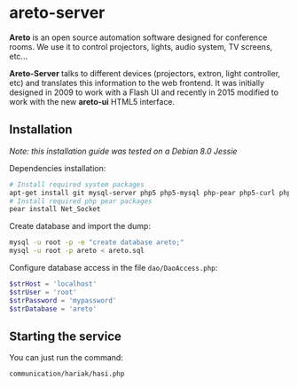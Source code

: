 # areto-server

**Areto** is an open source automation software designed for conference rooms. We use it to control projectors, lights, audio system, TV screens, etc...

**Areto-Server** talks to different devices (projectors, extron, light controller, etc) and translates this information to the web frontend. It was initially designed in 2009 to work with a Flash UI and recently in 2015 modified to work with the new **areto-ui** HTML5 interface.

## Installation

*Note: this installation guide was tested on a Debian 8.0 Jessie*

Dependencies installation:

```sh
# Install required system packages
apt-get install git mysql-server php5 php5-mysql php-pear php5-curl php5-xmlrpc php5-xsl
# Install required php pear packages
pear install Net_Socket
```

Create database and import the dump:

```sh
mysql -u root -p -e "create database areto;"
mysql -u root -p areto < areto.sql
```

Configure database access in the file `dao/DaoAccess.php`:

```php
$strHost = 'localhost'
$strUser = 'root'
$strPassword = 'mypassword'
$strDatabase = 'areto'
```

## Starting the service

You can just run the command:

```sh
communication/hariak/hasi.php
```

<!--
DELETE THIS SECTION ONCE TESTED

## Required PHP packages
```
libapache2-mod-php5               server-side, HTML-embedded scripting languag
php-pear                          PEAR - PHP Extension and Application Reposit
php5                              server-side, HTML-embedded scripting languag
php5-cli                          command-line interpreter for the php5 script
php5-common                       Common files for packages built from the php
php5-curl                         CURL module for php5
php5-gd                           GD module for php5
php5-mcrypt                       MCrypt module for php5
php5-mysql                        MySQL module for php5
php5-snmp                         SNMP module for php5
php5-xmlrpc                       XML-RPC module for php5
php5-xsl                          XSL module for php5

Installed packages, channel pear.php.net:
=========================================
Package          
Archive_Tar      
Console_Getopt  
Net_Socket      
PEAR            
Structures_Graph
```
-->
